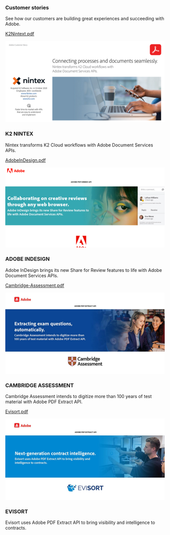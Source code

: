
<TitleBlock slots="heading, text" theme="lightest" className="titleBlock-align-left" id="customer" />

### Customer stories

See how our customers are building great experiences and succeeding with Adobe.


<ResourceCard slots="link, image, heading,text" width="25%" theme="lightest"  className='useCaseCard card-heading-size' isCustomStories/>

[K2Nintext.pdf](../../K2Nintex.pdf)

![K2 Nintex transforms document workflows with PDF Services API](../images/K2Nintex.png " ")

### K2 NINTEX

Nintex transforms K2 Cloud workflows with Adobe Document Services APIs.


<ResourceCard slots="link, image, heading, text " width="25%" theme="lightest" className='useCaseCard card-heading-size' isCustomStories/>

[AdobeInDesign.pdf](../../AdobeInDesign.pdf)

![Adobe InDesign Share for Review built with PDF Embed API](../images/AdobeInDesign.png " ")

### ADOBE INDESIGN

Adobe InDesign brings its new Share for Review features to life with Adobe Document Services APIs.



<ResourceCard slots="link, image, heading,text" width="25%" theme="lightest" className='useCaseCard card-heading-size' isCustomStories/>

[Cambridge-Assessment.pdf](../../Cambridge-Assessment.pdf)

![Cambridge Assessment digitizes test data with PDF Extract API](../images/Cambridge-Assessment.jpeg " ")

### CAMBRIDGE ASSESSMENT

Cambridge Assessment intends to digitize more than 100 years of test material with Adobe PDF Extract API.


<ResourceCard slots="link, image, heading,text" width="25%" theme="lightest" className='useCaseCard card-heading-size' isCustomStories/>

[Evisort.pdf](../../Evisort.pdf)

![Evisort uses PDF Extract API for intelliqent contracts](../images/Evisort.jpeg " ")

### EVISORT

Evisort uses Adobe PDF Extract API to bring visibility and intelligence to contracts.
